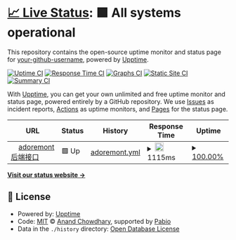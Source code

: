 # [📈 Live Status](https://status.adoremont.com): <!--live status--> **🟩 All systems operational**

This repository contains the open-source uptime monitor and status page for [your-github-username](https://status.adoremont.com), powered by [Upptime](https://github.com/upptime/upptime).

[![Uptime CI](https://github.com/your-github-username/status/workflows/Uptime%20CI/badge.svg)](https://github.com/your-github-username/status/actions?query=workflow%3A%22Uptime+CI%22)
[![Response Time CI](https://github.com/your-github-username/status/workflows/Response%20Time%20CI/badge.svg)](https://github.com/your-github-username/status/actions?query=workflow%3A%22Response+Time+CI%22)
[![Graphs CI](https://github.com/your-github-username/status/workflows/Graphs%20CI/badge.svg)](https://github.com/your-github-username/status/actions?query=workflow%3A%22Graphs+CI%22)
[![Static Site CI](https://github.com/your-github-username/status/workflows/Static%20Site%20CI/badge.svg)](https://github.com/your-github-username/status/actions?query=workflow%3A%22Static+Site+CI%22)
[![Summary CI](https://github.com/your-github-username/status/workflows/Summary%20CI/badge.svg)](https://github.com/your-github-username/status/actions?query=workflow%3A%22Summary+CI%22)

With [Upptime](https://upptime.js.org), you can get your own unlimited and free uptime monitor and status page, powered entirely by a GitHub repository. We use [Issues](https://github.com/your-github-username/status/issues) as incident reports, [Actions](https://github.com/your-github-username/status/actions) as uptime monitors, and [Pages](https://status.adoremont.com) for the status page.

<!--start: status pages-->
<!-- This summary is generated by Upptime (https://github.com/upptime/upptime) -->
<!-- Do not edit this manually, your changes will be overwritten -->
<!-- prettier-ignore -->
| URL | Status | History | Response Time | Uptime |
| --- | ------ | ------- | ------------- | ------ |
| <img alt="" src="https://icons.duckduckgo.com/ip3/adoremont.com.ico" height="13"> [adoremont 后端接口](https://adoremont.com/api/health) | 🟩 Up | [adoremont.yml](https://github.com/M-BAXI/status/commits/HEAD/history/adoremont.yml) | <details><summary><img alt="Response time graph" src="./graphs/adoremont/response-time-week.png" height="20"> 1115ms</summary><br><a href="https://status.adoremont.com/history/adoremont"><img alt="Response time 1115" src="https://img.shields.io/endpoint?url=https%3A%2F%2Fraw.githubusercontent.com%2FM-BAXI%2Fstatus%2FHEAD%2Fapi%2Fadoremont%2Fresponse-time.json"></a><br><a href="https://status.adoremont.com/history/adoremont"><img alt="24-hour response time 1115" src="https://img.shields.io/endpoint?url=https%3A%2F%2Fraw.githubusercontent.com%2FM-BAXI%2Fstatus%2FHEAD%2Fapi%2Fadoremont%2Fresponse-time-day.json"></a><br><a href="https://status.adoremont.com/history/adoremont"><img alt="7-day response time 1115" src="https://img.shields.io/endpoint?url=https%3A%2F%2Fraw.githubusercontent.com%2FM-BAXI%2Fstatus%2FHEAD%2Fapi%2Fadoremont%2Fresponse-time-week.json"></a><br><a href="https://status.adoremont.com/history/adoremont"><img alt="30-day response time 1115" src="https://img.shields.io/endpoint?url=https%3A%2F%2Fraw.githubusercontent.com%2FM-BAXI%2Fstatus%2FHEAD%2Fapi%2Fadoremont%2Fresponse-time-month.json"></a><br><a href="https://status.adoremont.com/history/adoremont"><img alt="1-year response time 1115" src="https://img.shields.io/endpoint?url=https%3A%2F%2Fraw.githubusercontent.com%2FM-BAXI%2Fstatus%2FHEAD%2Fapi%2Fadoremont%2Fresponse-time-year.json"></a></details> | <details><summary><a href="https://status.adoremont.com/history/adoremont">100.00%</a></summary><a href="https://status.adoremont.com/history/adoremont"><img alt="All-time uptime 100.00%" src="https://img.shields.io/endpoint?url=https%3A%2F%2Fraw.githubusercontent.com%2FM-BAXI%2Fstatus%2FHEAD%2Fapi%2Fadoremont%2Fuptime.json"></a><br><a href="https://status.adoremont.com/history/adoremont"><img alt="24-hour uptime 100.00%" src="https://img.shields.io/endpoint?url=https%3A%2F%2Fraw.githubusercontent.com%2FM-BAXI%2Fstatus%2FHEAD%2Fapi%2Fadoremont%2Fuptime-day.json"></a><br><a href="https://status.adoremont.com/history/adoremont"><img alt="7-day uptime 100.00%" src="https://img.shields.io/endpoint?url=https%3A%2F%2Fraw.githubusercontent.com%2FM-BAXI%2Fstatus%2FHEAD%2Fapi%2Fadoremont%2Fuptime-week.json"></a><br><a href="https://status.adoremont.com/history/adoremont"><img alt="30-day uptime 100.00%" src="https://img.shields.io/endpoint?url=https%3A%2F%2Fraw.githubusercontent.com%2FM-BAXI%2Fstatus%2FHEAD%2Fapi%2Fadoremont%2Fuptime-month.json"></a><br><a href="https://status.adoremont.com/history/adoremont"><img alt="1-year uptime 100.00%" src="https://img.shields.io/endpoint?url=https%3A%2F%2Fraw.githubusercontent.com%2FM-BAXI%2Fstatus%2FHEAD%2Fapi%2Fadoremont%2Fuptime-year.json"></a></details>

<!--end: status pages-->

[**Visit our status website →**](https://status.adoremont.com)

## 📄 License

- Powered by: [Upptime](https://github.com/upptime/upptime)
- Code: [MIT](./LICENSE) © [Anand Chowdhary](https://anandchowdhary.com), supported by [Pabio](https://pabio.com)
- Data in the `./history` directory: [Open Database License](https://opendatacommons.org/licenses/odbl/1-0/)
